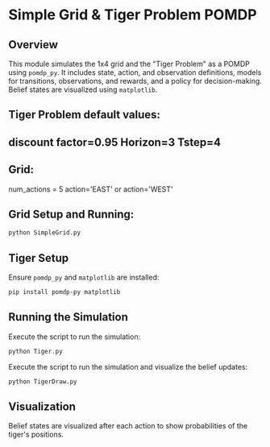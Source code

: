 
# Simple Grid & Tiger Problem POMDP

## Overview
This module simulates the 1x4 grid and the "Tiger Problem" as a POMDP using `pomdp_py`. It includes state, action, and observation definitions, models for transitions, observations, and rewards, and a policy for decision-making. Belief states are visualized using `matplotlib`.

## Tiger Problem default values:

discount factor=0.95 
Horizon=3
Tstep=4
---
## Grid:
num_actions = 5
action='EAST'
or
action='WEST'

## Grid Setup and Running:
```bash
python SimpleGrid.py
```

## Tiger Setup
Ensure `pomdp_py` and `matplotlib` are installed:
```bash
pip install pomdp-py matplotlib
```

## Running the Simulation

Execute the script to run the simulation:
```bash
python Tiger.py
```
Execute the script to run the simulation and visualize the belief updates:
```bash
python TigerDraw.py
```

## Visualization
Belief states are visualized after each action to show probabilities of the tiger's positions.

